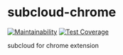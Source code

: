 # subcloud-chrome

[![Maintainability](https://api.codeclimate.com/v1/badges/5ce045c808ff9cf507c3/maintainability)](https://codeclimate.com/repos/62b4583a044d754f9b000137/maintainability)
[![Test Coverage](https://api.codeclimate.com/v1/badges/5ce045c808ff9cf507c3/test_coverage)](https://codeclimate.com/repos/62b4583a044d754f9b000137/test_coverage)

subcloud for chrome extension
